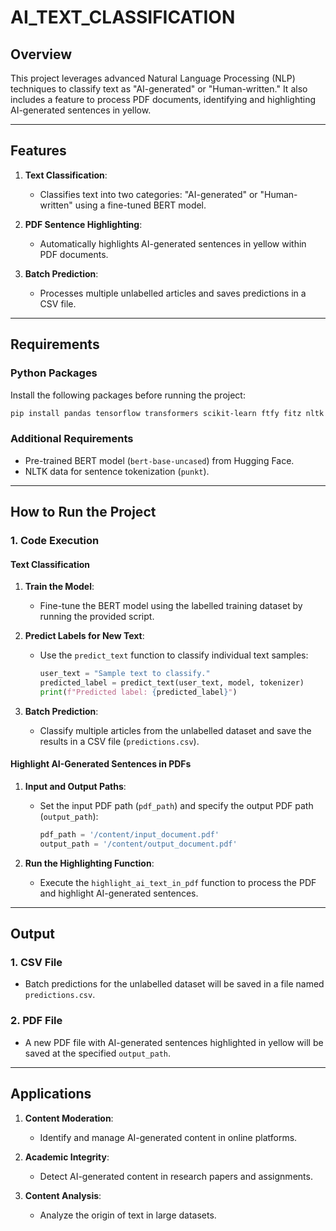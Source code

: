 # AI_TEXT_CLASSIFICATION

## Overview

This project leverages advanced Natural Language Processing (NLP) techniques to classify text as "AI-generated" or "Human-written." It also includes a feature to process PDF documents, identifying and highlighting AI-generated sentences in yellow.

---

## Features

1. **Text Classification**:

   - Classifies text into two categories: "AI-generated" or "Human-written" using a fine-tuned BERT model.

2. **PDF Sentence Highlighting**:

   - Automatically highlights AI-generated sentences in yellow within PDF documents.

3. **Batch Prediction**:
   - Processes multiple unlabelled articles and saves predictions in a CSV file.

---

## Requirements

### Python Packages

Install the following packages before running the project:

```bash
pip install pandas tensorflow transformers scikit-learn ftfy fitz nltk
```

### Additional Requirements

- Pre-trained BERT model (`bert-base-uncased`) from Hugging Face.
- NLTK data for sentence tokenization (`punkt`).

---

## How to Run the Project

### 1. Code Execution

#### Text Classification

1. **Train the Model**:

   - Fine-tune the BERT model using the labelled training dataset by running the provided script.

2. **Predict Labels for New Text**:

   - Use the `predict_text` function to classify individual text samples:
     ```python
     user_text = "Sample text to classify."
     predicted_label = predict_text(user_text, model, tokenizer)
     print(f"Predicted label: {predicted_label}")
     ```

3. **Batch Prediction**:
   - Classify multiple articles from the unlabelled dataset and save the results in a CSV file (`predictions.csv`).

#### Highlight AI-Generated Sentences in PDFs

1. **Input and Output Paths**:

   - Set the input PDF path (`pdf_path`) and specify the output PDF path (`output_path`):
     ```python
     pdf_path = '/content/input_document.pdf'
     output_path = '/content/output_document.pdf'
     ```

2. **Run the Highlighting Function**:
   - Execute the `highlight_ai_text_in_pdf` function to process the PDF and highlight AI-generated sentences.

---

## Output

### 1. CSV File

- Batch predictions for the unlabelled dataset will be saved in a file named `predictions.csv`.

### 2. PDF File

- A new PDF file with AI-generated sentences highlighted in yellow will be saved at the specified `output_path`.

---

## Applications

1. **Content Moderation**:

   - Identify and manage AI-generated content in online platforms.

2. **Academic Integrity**:

   - Detect AI-generated content in research papers and assignments.

3. **Content Analysis**:
   - Analyze the origin of text in large datasets.
